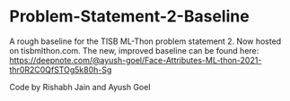 # Problem-Statement-2-Baseline
A rough baseline for the TISB ML-Thon problem statement 2. Now hosted on tisbmlthon.com. The new, improved baseline can be found here: https://deepnote.com/@ayush-goel/Face-Attributes-ML-thon-2021-thr0R2C0QfSTOg5k80h-Sg

Code by Rishabh Jain and Ayush Goel
